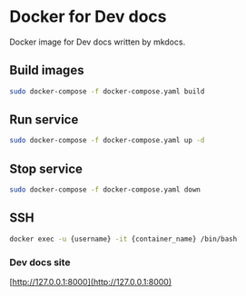 # Docker for Dev docs
Docker image for Dev docs written by mkdocs.

## Build images
```bash
sudo docker-compose -f docker-compose.yaml build
```

## Run service
```bash
sudo docker-compose -f docker-compose.yaml up -d
```

## Stop service
```bash
sudo docker-compose -f docker-compose.yaml down
```

## SSH
```bash
docker exec -u {username} -it {container_name} /bin/bash
```

### Dev docs site
[http://127.0.0.1:8000](http://127.0.0.1:8000)